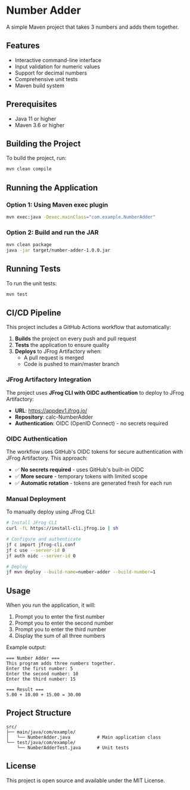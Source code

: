 # Number Adder

A simple Maven project that takes 3 numbers and adds them together.

## Features

- Interactive command-line interface
- Input validation for numeric values
- Support for decimal numbers
- Comprehensive unit tests
- Maven build system

## Prerequisites

- Java 11 or higher
- Maven 3.6 or higher

## Building the Project

To build the project, run:

```bash
mvn clean compile
```

## Running the Application

### Option 1: Using Maven exec plugin
```bash
mvn exec:java -Dexec.mainClass="com.example.NumberAdder"
```

### Option 2: Build and run the JAR
```bash
mvn clean package
java -jar target/number-adder-1.0.0.jar
```

## Running Tests

To run the unit tests:

```bash
mvn test
```

## CI/CD Pipeline

This project includes a GitHub Actions workflow that automatically:

1. **Builds** the project on every push and pull request
2. **Tests** the application to ensure quality
3. **Deploys** to JFrog Artifactory when:
   - A pull request is merged
   - Code is pushed to main/master branch

### JFrog Artifactory Integration

The project uses **JFrog CLI with OIDC authentication** to deploy to JFrog Artifactory:
- **URL**: https://appdev1.jfrog.io/
- **Repository**: calc-NumberAdder
- **Authentication**: OIDC (OpenID Connect) - no secrets required

### OIDC Authentication

The workflow uses GitHub's OIDC tokens for secure authentication with JFrog Artifactory. This approach:
- ✅ **No secrets required** - uses GitHub's built-in OIDC
- ✅ **More secure** - temporary tokens with limited scope
- ✅ **Automatic rotation** - tokens are generated fresh for each run

### Manual Deployment

To manually deploy using JFrog CLI:

```bash
# Install JFrog CLI
curl -fL https://install-cli.jfrog.io | sh

# Configure and authenticate
jf c import jfrog-cli.conf
jf c use --server-id 0
jf auth oidc --server-id 0

# Deploy
jf mvn deploy --build-name=number-adder --build-number=1
```

## Usage

When you run the application, it will:

1. Prompt you to enter the first number
2. Prompt you to enter the second number  
3. Prompt you to enter the third number
4. Display the sum of all three numbers

Example output:
```
=== Number Adder ===
This program adds three numbers together.
Enter the first number: 5
Enter the second number: 10
Enter the third number: 15

=== Result ===
5.00 + 10.00 + 15.00 = 30.00
```

## Project Structure

```
src/
├── main/java/com/example/
│   └── NumberAdder.java          # Main application class
└── test/java/com/example/
    └── NumberAdderTest.java      # Unit tests
```

## License

This project is open source and available under the MIT License. 